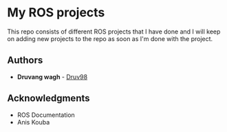 # My ROS projects

This repo consists of different ROS projects that I have  done and I will keep on adding new  projects to the repo as soon as I'm done with the project.

## Authors

* **Druvang wagh** - [Druv98](https://github.com/Druv98)

## Acknowledgments

* ROS Documentation
* Anis Kouba

